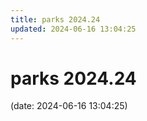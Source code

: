 ```yaml
---
title: parks 2024.24
updated: 2024-06-16 13:04:25
---
```


# parks 2024.24

(date: 2024-06-16 13:04:25)

